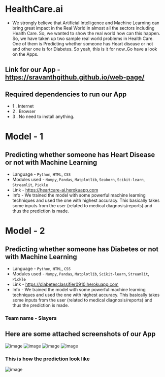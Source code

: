 # HealthCare.ai

* We strongly believe that Artificial Intelligence and Machine Learning can bring great impact in the Real World in almost all the sectors including Health Care. So, we wanted to show the real world how can this happen. So, we have taken up two sample real world problems in Health Care. One of them is Predicting whether someone has Heart disease or not and other one is for Diabetes. So yeah, this is it for now..Go have a look on the Apps.

## Link for our App - https://sravanthgithub.github.io/web-page/

## Required dependencies to run our App 
* 1 . Internet
* 2 . Browser
* 3 . No need to install anything.

# Model - 1
## Predicting whether someone has Heart Disease or not with Machine Learning
* Language - `Python`, `HTML`, `CSS`
* Modules used - `Numpy`, `Pandas`, `Matplotlib`, `Seaborn`, `Scikit-learn`, `Streamlit`, `Pickle`
* Link - https://heartcare-ai.herokuapp.com
* Info - We trained the model with some powerful machine learning techniques and used the one with highest accuracy. This basically takes some inputs from the user (related to medical diagnosis/reports) and thus the prediction is made.

# Model - 2
## Predicting whether someone has Diabetes or not with Machine Learning
* Language - `Python`, `HTML`, `CSS`
* Modules used - `Numpy`, `Pandas`, `Matplotlib`, `Scikit-learn`, `Streamlit`, `Pickle`
* Link - https://diabetesclassifier0910.herokuapp.com
* Info - We trained the model with some powerful machine learning techniques and used the one with highest accuracy. This basically takes some inputs from the user (related to medical diagnosis/reports) and thus the prediction is made.

### Team name -  Slayers

## Here are some attached screenshots of our App

![image](https://user-images.githubusercontent.com/77894804/139586630-5bff6f04-7a0e-4938-a218-bacf27420cc0.png)
![image](https://user-images.githubusercontent.com/77894804/139586830-4ec2b54a-8bfb-4752-bc80-d73bf9212906.png)
![image](https://user-images.githubusercontent.com/77894804/139586847-d7ee4fe9-98d2-45e2-a158-b193681bfbca.png)
![image](https://user-images.githubusercontent.com/77894804/139586916-af4d9b73-e14b-40c6-b4c8-662c05700d66.png)

### This is how the prediction look like
![image](https://user-images.githubusercontent.com/77894804/139586902-ea0cf97d-26f0-4d69-961a-084cdbd101d8.png)




